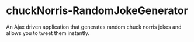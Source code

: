 # chuckNorris-RandomJokeGenerator

An Ajax driven application that generates random chuck norris jokes and allows you to tweet them instantly.
